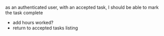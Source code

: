 as an authenticated user, with an accepted task, I should be able to mark the task complete 
- add hours worked?
- return to accepted tasks listing